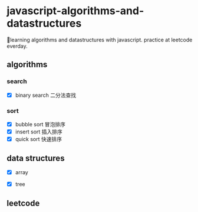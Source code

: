 # javascript-algorithms-and-datastructures

📓learning algorithms and datastructures with javascript. practice at leetcode everday. 
 
## algorithms

### search

- [x] binary search 二分法查找

### sort

- [x] bubble sort 冒泡排序
- [x] insert sort 插入排序
- [x] quick sort 快速排序

## data structures

- [x] array
- [x] tree


## leetcode
